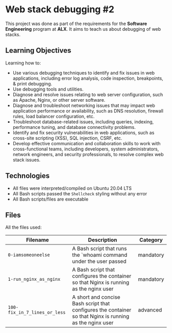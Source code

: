 # Web stack debugging #2 
This project was done as part of the requirements for the **Software Engineering** program at **ALX**. It aims to teach us about debugging of web stacks.

## Learning Objectives
Learning how to:
* Use various debugging techniques to identify and fix issues in web applications, including error log analysis, code inspection, breakpoints, & print debugging.
* Use debugging tools and utilities.
* Diagnose and resolve issues relating to web server configuration, such as Apache, Nginx, or other server software.
* Diagnose and troubleshoot networking issues that may impact web application performance or availability, such as DNS resolution, firewall rules, load balancer configuration, etc.
* Troubleshoot database-related issues, including queries, indexing, performance tuning, and database connectivity problems.
* Identify and fix security vulnerabilities in web applications, such as cross-site scripting (XSS), SQL injection, CSRF, etc.
* Develop effective communication and collaboration skills to work with cross-functional teams, including developers, system administrators, network engineers, and security professionals, to resolve complex web stack issues.

## Technologies
* All files were interpreted/compiled on Ubuntu 20.04 LTS 
* All Bash scripts passed the `Shellcheck` styling without any error
* All Bash scripts/files are executable

## Files

All the files used:

| Filename | Description | Category |
| -------- | ----------- | -------- |
| `0-iamsomeoneelse` | A Bash script that runs the `whoami command under the user passed | mandatory |
| `1-run_nginx_as_nginx` | A Bash script that configures the container so that Nginx is running as the nginx user | mandatory |
| `100-fix_in_7_lines_or_less` | A short and concise Bash script that configures the container so that Nginx is running as the nginx user | advanced |

